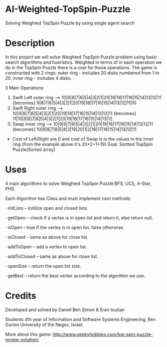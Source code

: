 # AI-Weighted-TopSpin-Puzzle
Solving Weighted TopSpin Puzzle by using single agent search

# Description
In this project we will solve Weighted TopSpin Puzzle problem using basic search algorithms and hueristics. Weighted in terms of in each operation we do in the TopSpin Puzzle there is a cost for those operations. The game is constructed with 2 rings: outer ring - includes 20 disks numbered from 1 to 20. inner ring - includes 4 disks.

3 Main Operations:

1. Swift Left outer ring --> 10|9|8|7|6|5|4|3|2|1|20|19|18|17|16|15|14|13|12|11 {becomes} 9|8|7|6|5|4|3|2|1|20|19|18|17|16|15|14|13|12|11|10
2. Swift Right outer ring --> 10|9|8|7|6|5|4|3|2|1|20|19|18|17|16|15|14|13|12|11 {becomes} 11|10|9|8|7|6|5|4|3|2|1|20|19|18|17|16|15|14|13|12
3. Swap inner ring --> 10|9|8|7|6|5|4|3|2|1|20|19|18|17|16|15|14|13|12|11 {becomes} 10|9|8|7|6|5|4|3|19|20|1|2|18|17|16|15|14|13|12|11
* Cost of Left/Right are 0 and cost of Swap is is the values in the inner ring (from the example above it's 20+2+1+19) Goal: Sortted TopSpin Puzzle(Sorted array)
# Uses
4 main algorithms to solve Weighted TopSpin Puzzle:BFS, UCS, A-Star, PHS.

Each Algorithm has Class and must implement next methods:

· initLists – initilize open and closed lists.

· getOpen – check if a vertex is in open list and return it, else return null.

· isOpen – true if the vertex is in open list, false otherwise.

· isClosed - same as above for close list.

· addToOpen – add a vertex to open list.

· addToClosed – same as above for close list.

· openSize – return the open list size.

· getBest – return the best vertex according to the algorithm we use.

# Credits
Developed and solved by Daniel Ben Simon & Eran toutian

Students 4th year of Information and Software Systems Engineering, Ben Gurion University of the Negev, Israel.

More about this game: http://www.geekyhobbies.com/top-spin-puzzle-review-solution/
